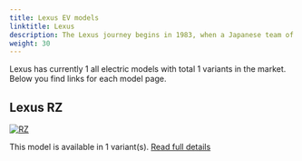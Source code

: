 ```yaml
---
title: Lexus EV models
linktitle: Lexus
description: The Lexus journey begins in 1983, when a Japanese team of engineers, designers and technicians were assigned a secret project that required them to reimagine luxury automotive. They were to set new standards of production in order to build an ambitious new vehicle that would outshine the world's best.  
weight: 30
---
```

Lexus has currently 1 all electric models with total 1 variants in the market. Below you find links for each model page.  


## Lexus RZ

[![RZ](https://media.evkx.net/multimedia/models/lexus/rz/rz_450e/main_1_st.jpg)](rz)

This model is available in 1 variant(s). 
[Read full details](rz/)
